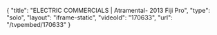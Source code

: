 {
    "title": "ELECTRIC COMMERCIALS | Atramental- 2013 Fiji Pro",
    "type": "solo",
    "layout": "iframe-static",
    "videoId": "170633",
    "url": "\/tvpembed\/170633"
}